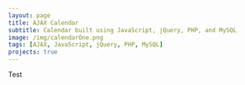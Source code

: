 ```yaml
---
layout: page
title: AJAX Calendar
subtitle: Calendar built using JavaScript, jQuery, PHP, and MySQL 
image: /img/calendarOne.png
tags: [AJAX, JavaScript, jQuery, PHP, MySQL]
projects: true
---
```


Test
